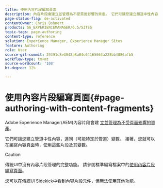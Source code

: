 ```yaml
---
title: 使用內容片段編寫頁面
description: 內容片段會建立並管理為不受頁面影響的資產。 它們可讓您建立頻道中性內容，以及各種變化。
page-status-flag: de-activated
contentOwner: Chris Bohnert
products: SG_EXPERIENCEMANAGER/6.5/SITES
topic-tags: page-authoring
content-type: reference
solution: Experience Manager, Experience Manager Sites
feature: Authoring
role: User
source-git-commit: 29391c8e3042a8a04c64165663a228bb4886afb5
workflow-type: tm+mt
source-wordcount: '108'
ht-degree: 12%

---
```


# 使用內容片段編寫頁面{#page-authoring-with-content-fragments}

Adobe Experience Manager(AEM)內容片段會建 [立並管理為不受頁面影響的資產](/help/assets/content-fragments/content-fragments.md)。

它們可讓您建立管道中性內容，連同（可能特定於管道）變數。 接著，您就可以在編寫內容頁面時，使用這些片段及其變數。

>[!CAUTION]
>
>傳統UI中沒有內容片段管理的完整功能。 請參閱標準編寫檔案中的[使用內容片段編寫頁面](/help/sites-authoring/content-fragments.md)。
>
>您可以在傳統UI Sidekick中看到內容片段元件，但無法使用其他功能。

